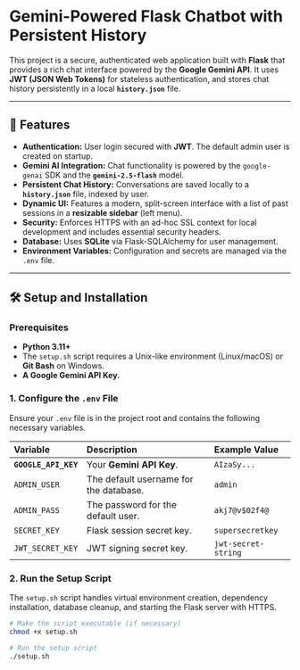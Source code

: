 # Gemini-Powered Flask Chatbot with Persistent History

This project is a secure, authenticated web application built with **Flask** that provides a rich chat interface powered by the **Google Gemini API**. It uses **JWT (JSON Web Tokens)** for stateless authentication, and stores chat history persistently in a local **`history.json`** file.

---

## 🚀 Features

* **Authentication:** User login secured with **JWT**. The default admin user is created on startup.
* **Gemini AI Integration:** Chat functionality is powered by the `google-genai` SDK and the **`gemini-2.5-flash`** model.
* **Persistent Chat History:** Conversations are saved locally to a **`history.json`** file, indexed by user.
* **Dynamic UI:** Features a modern, split-screen interface with a list of past sessions in a **resizable sidebar** (left menu).
* **Security:** Enforces HTTPS with an ad-hoc SSL context for local development and includes essential security headers.
* **Database:** Uses **SQLite** via Flask-SQLAlchemy for user management.
* **Environment Variables:** Configuration and secrets are managed via the `.env` file.

---

## 🛠️ Setup and Installation

### Prerequisites

* **Python 3.11+**
* The `setup.sh` script requires a Unix-like environment (Linux/macOS) or **Git Bash** on Windows.
* **A Google Gemini API Key.**

### 1. Configure the `.env` File

Ensure your `.env` file is in the project root and contains the following necessary variables.

| Variable | Description | Example Value |
| :--- | :--- | :--- |
| **`GOOGLE_API_KEY`** | Your **Gemini API Key**. | `AIzaSy...` |
| `ADMIN_USER` | The default username for the database. | `admin` |
| `ADMIN_PASS` | The password for the default user. | `akj7@v$02f4@` |
| `SECRET_KEY` | Flask session secret key. | `supersecretkey` |
| `JWT_SECRET_KEY` | JWT signing secret key. | `jwt-secret-string` |

### 2. Run the Setup Script

The `setup.sh` script handles virtual environment creation, dependency installation, database cleanup, and starting the Flask server with HTTPS.

```bash
# Make the script executable (if necessary)
chmod +x setup.sh

# Run the setup script
./setup.sh